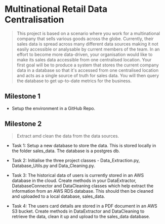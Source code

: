 # Multinational Retail Data Centralisation

> This project is based on a scenario where you work for a multinational company that sells various goods across the globe. Currently, their sales data is spread across many different data sources making it not easily accessible or analysable by current members of the team. In an effort to become more data-driven, your organisation would like to make its sales data accessible from one centralised location. Your first goal will be to produce a system that stores the current company data in a database so that it's accessed from one centralised location and acts as a single source of truth for sales data. You will then query the database to get up-to-date metrics for the business.

## Milestone 1

- Setup the environment in a GitHub Repo.

## Milestone 2

> Extract amd clean the data from the data sources.

- Task 1: Setup a new database to store the data. This is stored locally in the folder sales_data. The database is a postgres db.

- Task 2: Initialise the three project classes - Data_Extraction.py, Database_Utils.py and Data_Cleaning.py.

- Task 3: The historical data of users is currently stored in an AWS database in the cloud. Create methods in your DataExtractor, DatabaseConnector and DataCleaning classes which help extract the information from an AWS RDS database. This should then be cleaned and uploaded to a local database, sales_data.

- Task 4: The users card details are stored in a PDF document in an AWS S3 bucket. Create methods in DataExtractor and DataCleaning to retrieve the data, clean it up and upload to the sales_data database.